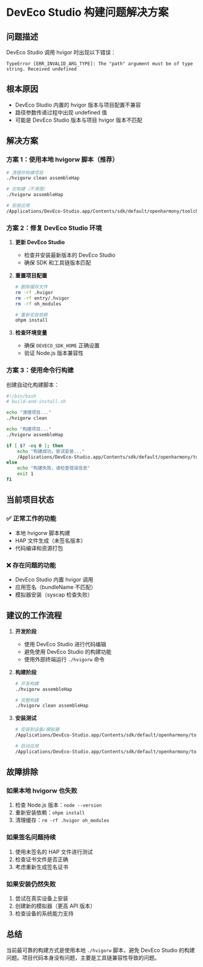 # DevEco Studio 构建问题解决方案

## 问题描述
DevEco Studio 调用 hvigor 时出现以下错误：
```
TypeError [ERR_INVALID_ARG_TYPE]: The "path" argument must be of type string. Received undefined
```

## 根本原因
- DevEco Studio 内置的 hvigor 版本与项目配置不兼容
- 路径参数传递过程中出现 undefined 值
- 可能是 DevEco Studio 版本与项目 hvigor 版本不匹配

## 解决方案

### 方案 1：使用本地 hvigorw 脚本（推荐）
```bash
# 清理并构建项目
./hvigorw clean assembleHap

# 仅构建（不清理）
./hvigorw assembleHap

# 安装应用
/Applications/DevEco-Studio.app/Contents/sdk/default/openharmony/toolchains/hdc install entry/build/default/outputs/default/entry-default-unsigned.hap
```

### 方案 2：修复 DevEco Studio 环境
1. **更新 DevEco Studio**
   - 检查并安装最新版本的 DevEco Studio
   - 确保 SDK 和工具链版本匹配

2. **重置项目配置**
   ```bash
   # 删除缓存文件
   rm -rf .hvigor
   rm -rf entry/.hvigor
   rm -rf oh_modules
   
   # 重新安装依赖
   ohpm install
   ```

3. **检查环境变量**
   - 确保 `DEVECO_SDK_HOME` 正确设置
   - 验证 Node.js 版本兼容性

### 方案 3：使用命令行构建
创建自动化构建脚本：

```bash
#!/bin/bash
# build-and-install.sh

echo "清理项目..."
./hvigorw clean

echo "构建项目..."
./hvigorw assembleHap

if [ $? -eq 0 ]; then
    echo "构建成功，尝试安装..."
    /Applications/DevEco-Studio.app/Contents/sdk/default/openharmony/toolchains/hdc install entry/build/default/outputs/default/entry-default-unsigned.hap
else
    echo "构建失败，请检查错误信息"
    exit 1
fi
```

## 当前项目状态

### ✅ 正常工作的功能
- 本地 hvigorw 脚本构建
- HAP 文件生成（未签名版本）
- 代码编译和资源打包

### ❌ 存在问题的功能
- DevEco Studio 内置 hvigor 调用
- 应用签名（bundleName 不匹配）
- 模拟器安装（syscap 检查失败）

## 建议的工作流程

1. **开发阶段**
   - 使用 DevEco Studio 进行代码编辑
   - 避免使用 DevEco Studio 的构建功能
   - 使用外部终端运行 `./hvigorw` 命令

2. **构建阶段**
   ```bash
   # 开发构建
   ./hvigorw assembleHap
   
   # 完整构建
   ./hvigorw clean assembleHap
   ```

3. **安装测试**
   ```bash
   # 安装到设备/模拟器
   /Applications/DevEco-Studio.app/Contents/sdk/default/openharmony/toolchains/hdc install entry/build/default/outputs/default/entry-default-unsigned.hap
   
   # 启动应用
   /Applications/DevEco-Studio.app/Contents/sdk/default/openharmony/toolchains/hdc shell aa start -a EntryAbility -b com.example.chamath
   ```

## 故障排除

### 如果本地 hvigorw 也失败
1. 检查 Node.js 版本：`node --version`
2. 重新安装依赖：`ohpm install`
3. 清理缓存：`rm -rf .hvigor oh_modules`

### 如果签名问题持续
1. 使用未签名的 HAP 文件进行测试
2. 检查证书文件是否正确
3. 考虑重新生成签名证书

### 如果安装仍然失败
1. 尝试在真实设备上安装
2. 创建新的模拟器（更高 API 版本）
3. 检查设备的系统能力支持

## 总结
当前最可靠的构建方式是使用本地 `./hvigorw` 脚本，避免 DevEco Studio 的构建问题。项目代码本身没有问题，主要是工具链兼容性导致的问题。